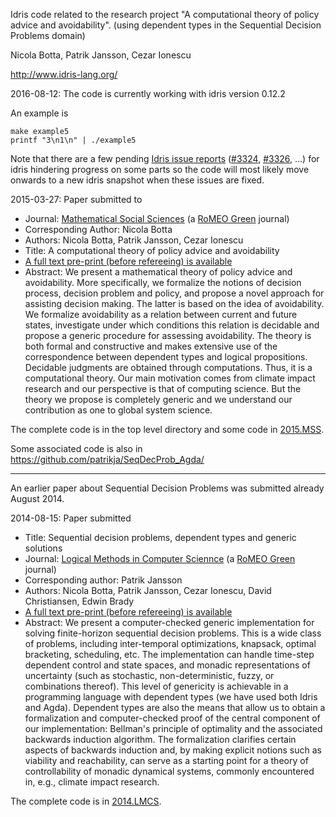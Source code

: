 Idris code related to the research project "A computational theory of policy advice and avoidability".
(using dependent types in the Sequential Decision Problems domain)

Nicola Botta, Patrik Jansson, Cezar Ionescu

http://www.idris-lang.org/

2016-08-12: The code is currently working with idris version 0.12.2

An example is

```shell
make example5
printf "3\n1\n" | ./example5
```

Note that there are a few pending
[Idris issue reports](https://github.com/idris-lang/Idris-dev/issues)
([#3324](https://github.com/idris-lang/Idris-dev/issues/3324),
[#3326](https://github.com/idris-lang/Idris-dev/issues/3326), ...) for
idris hindering progress on some parts so the code will most likely
move onwards to a new idris snapshot when these issues are fixed.

2015-03-27: Paper submitted to
* Journal:  [Mathematical Social Sciences](http://www.journals.elsevier.com/mathematical-social-sciences/) (a [RoMEO Green](http://www.sherpa.ac.uk/romeo/search.php?issn=0165-4896) journal)
* Corresponding Author:  Nicola Botta
* Authors: Nicola Botta, Patrik Jansson, Cezar Ionescu
* Title:  A computational theory of policy advice and avoidability
* [A full text pre-print (before refereeing) is available](http://www.cse.chalmers.se/~patrikj/papers/CompTheoryPolicyAdviceAvoidability_preprint.pdf)
* Abstract: We present a mathematical theory of policy advice and avoidability. More specifically, we formalize the notions of decision process, decision problem and policy, and propose a novel approach for assisting decision making. The latter is based on the idea of avoidability. We formalize avoidability as a relation between current and future states, investigate under which conditions this relation is decidable and propose a generic procedure for assessing avoidability. The theory is both formal and constructive and makes extensive use of the correspondence between dependent types and logical propositions. Decidable judgments are obtained through computations. Thus, it is a computational theory. Our main motivation comes from climate impact research and our perspective is that of computing science. But the theory we propose is completely generic and we understand our contribution as one to global system science.

The complete code is in the top level directory and some code in [2015.MSS](manuscripts/2015.MSS/).

Some associated code is also in https://github.com/patrikja/SeqDecProb_Agda/

----------------

An earlier paper about Sequential Decision Problems was submitted already August 2014.

2014-08-15: Paper submitted
* Title: Sequential decision problems, dependent types and generic solutions
* Journal: [Logical Methods in Computer Sciennce](http://www.lmcs-online.org/index.php) (a [RoMEO Green](http://www.sherpa.ac.uk/romeo/search.php?issn=1860-5974) journal)
* Corresponding author: Patrik Jansson
* Authors: Nicola Botta, Patrik Jansson, Cezar Ionescu, David Christiansen, Edwin Brady
* [A full text pre-print (before refereeing) is available](http://www.cse.chalmers.se/~patrikj/papers/SeqDecProbDepType_LMCS_2014_preprint.pdf)
* Abstract:	We present a computer-checked generic implementation for solving finite-horizon sequential decision problems. This is a wide class of problems, including inter-temporal optimizations, knapsack, optimal bracketing, scheduling, etc. The implementation can handle time-step dependent control and state spaces, and monadic representations of uncertainty (such as stochastic, non-deterministic, fuzzy, or combinations thereof). This level of genericity is achievable in a programming language with dependent types (we have used both Idris and Agda). Dependent types are also the means that allow us to obtain a formalization and computer-checked proof of the central component of our implementation: Bellman's principle of optimality and the associated backwards induction algorithm. The formalization clarifies certain aspects of backwards induction and, by making explicit notions such as viability and reachability, can serve as a starting point for a theory of controllability of monadic dynamical systems, commonly encountered in, e.g., climate impact research.

The complete code is in [2014.LMCS](manuscripts/2014.LMCS/).
